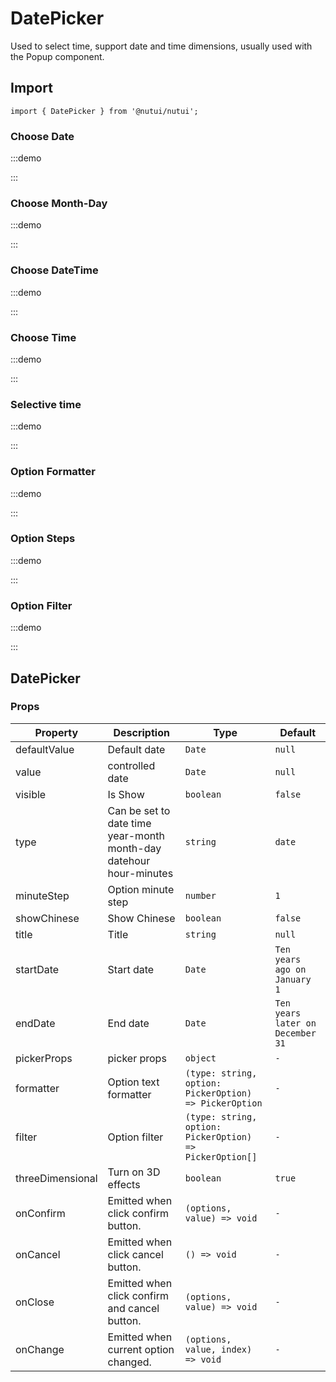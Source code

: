 # DatePicker



Used to select time, support date and time dimensions, usually used with the Popup component.

## Import

```tsx
import { DatePicker } from '@nutui/nutui';
```

### Choose Date

:::demo

<CodeBlock src='h5/demo1.tsx'></CodeBlock>

:::

### Choose Month-Day

:::demo

<CodeBlock src='h5/demo2.tsx'></CodeBlock>

:::

### Choose DateTime

:::demo

<CodeBlock src='h5/demo3.tsx'></CodeBlock>

:::

### Choose Time

:::demo

<CodeBlock src='h5/demo4.tsx'></CodeBlock>

:::

### Selective time

:::demo

<CodeBlock src='h5/demo5.tsx'></CodeBlock>

:::

### Option Formatter

:::demo

<CodeBlock src='h5/demo6.tsx'></CodeBlock>

:::

### Option Steps

:::demo

<CodeBlock src='h5/demo7.tsx'></CodeBlock>

:::

### Option Filter

:::demo

<CodeBlock src='h5/demo8.tsx'></CodeBlock>

:::

## DatePicker

### Props

| Property | Description | Type | Default |
| --- | --- | --- | --- |
| defaultValue | Default date | `Date` | `null` |
| value | controlled date | `Date` | `null` |
| visible | Is Show | `boolean` | `false` |
| type | Can be set to date time year-month month-day datehour hour-minutes | `string` | `date` |
| minuteStep | Option minute step | `number` | `1` |
| showChinese | Show Chinese | `boolean` | `false` |
| title | Title | `string` | `null` |
| startDate | Start date | `Date` | `Ten years ago on January 1` |
| endDate | End date | `Date` | `Ten years later on December 31` |
| pickerProps | picker props | `object` | `-` |
| formatter | Option text formatter | `(type: string, option: PickerOption) => PickerOption` | `-` |
| filter | Option filter | `(type: string, option: PickerOption) => PickerOption[]` | `-` |
| threeDimensional | Turn on 3D effects | `boolean` | `true` |
| onConfirm | Emitted when click confirm button. | `(options, value) => void` | `-` |
| onCancel | Emitted when click cancel button. | `() => void` | `-` |
| onClose | Emitted when click confirm and cancel button. | `(options, value) => void` | `-` |
| onChange | Emitted when current option changed. | `(options, value, index) => void` | `-` |